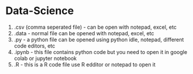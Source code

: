 # Data-Science
1. .csv (comma seperated file) - can be open with notepad, excel, etc
2. .data - normal file can be opened with notepad, excel, etc
3. .py - a python file can be opened using python idle, notepad, different code editors, etc
4. .ipynb - this file contains python code but you need to open it in google colab or jupyter notebook
5. .R - this is a R code file use R edditor or notepad to open it 
